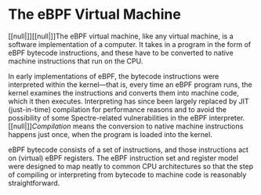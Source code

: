 # The eBPF Virtual Machine

[[null|]][[null|]]The eBPF virtual machine, like any virtual machine, is a software implementation of a computer. It takes in a program in the form of eBPF bytecode instructions, and these have to be converted to native machine instructions that run on the CPU.

In early implementations of eBPF, the bytecode instructions were interpreted within the kernel—that is, every time an eBPF program runs, the kernel examines the instructions and converts them into machine code, which it then executes. Interpreting has since been largely replaced by JIT (just-in-time) compilation for performance reasons and to avoid the possibility of some Spectre-related vulnerabilities in the eBPF interpreter. [[null|]]_Compilation_ means the conversion to native machine instructions happens just once, when the program is loaded into the kernel.

eBPF bytecode consists of a set of instructions, and those instructions act on (virtual) eBPF registers. The eBPF instruction set and register model were designed to map neatly to common CPU architectures so that the step of compiling or interpreting from bytecode to machine code is reasonably straightforward.